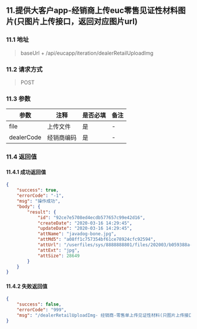 ## 11.提供大客户app-经销商上传euc零售见证性材料图片(只图片上传接口，返回对应图片url)

### 11.1 地址
>  baseUrl + /api/eucapp/iteration/dealerRetailUploadImg

### 11.2 请求方式
> POST

### 11.3 参数

|  参数   | 注释  |是否必填  |备注  |
|  ----  | ----  |----  |----  |
| file  | 上传文件 | 是 |- |
| dealerCode  | 经销商编码| 是 |- |


### 11.4 返回值

#### 11.4.1  成功返回值
```json
{
    "success": true,
    "errorCode": "-1",
    "msg": "操作成功",
    "body": {
        "result": {
            "id": "92ce7e5708ed4ecdb577657c99e42d16",
            "createDate": "2020-03-16 14:29:45",
            "updateDate": "2020-03-16 14:29:45",
            "attName": "javadog-bone.jpg",
            "attMd5": "a08ff1c757354bf61ce78924cfc92594",
            "attUrl": "/userfiles/sys/8888888801/files/202003/b059388a-05ca-4cc1-9442-bb7488cb3dca.jpg",
            "attExt": "jpg",
            "attSize": 28649
        }
    }
}
```

#### 11.4.2  失败返回值

```json
{
    "success": false,
    "errorCode": "999",
    "msg": "/dealerRetailUploadImg- 经销商-零售单上传见证性材料(只图片上传接口，返回对应图片url)异常,原因:Index: 0, Size: 0"
}
```